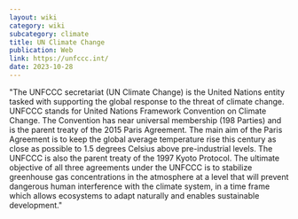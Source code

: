 ```yaml
---
layout: wiki
category: wiki
subcategory: climate
title: UN Climate Change
publication: Web
link: https://unfccc.int/
date: 2023-10-28
---
```


"The UNFCCC secretariat (UN Climate Change) is the United Nations entity tasked with supporting the global response to the threat of climate change.  UNFCCC stands for United Nations Framework Convention on Climate Change. The Convention has near universal membership (198 Parties) and is the parent treaty of the 2015 Paris Agreement. The main aim of the Paris Agreement is to keep the global average temperature rise this century as close as possible to 1.5 degrees Celsius above pre-industrial levels. The UNFCCC is also the parent treaty of the 1997 Kyoto Protocol. The ultimate objective of all three agreements under the UNFCCC is to stabilize greenhouse gas concentrations in the atmosphere at a level that will prevent dangerous human interference with the climate system, in a time frame which allows ecosystems to adapt naturally and enables sustainable development."

